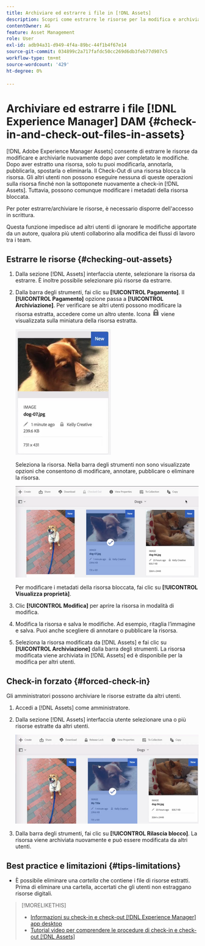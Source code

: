 ```yaml
---
title: Archiviare ed estrarre i file in [!DNL Assets]
description: Scopri come estrarre le risorse per la modifica e archiviarle di nuovo al termine delle modifiche.
contentOwner: AG
feature: Asset Management
role: User
exl-id: adb94a31-d949-4f4a-89bc-44f1b4f67e14
source-git-commit: 034899c2a717fafdc50cc269d6db3feb77d907c5
workflow-type: tm+mt
source-wordcount: '429'
ht-degree: 0%

---
```


# Archiviare ed estrarre i file [!DNL Experience Manager] DAM {#check-in-and-check-out-files-in-assets}

[!DNL Adobe Experience Manager Assets] consente di estrarre le risorse da modificare e archiviarle nuovamente dopo aver completato le modifiche. Dopo aver estratto una risorsa, solo tu puoi modificarla, annotarla, pubblicarla, spostarla o eliminarla. Il Check-Out di una risorsa blocca la risorsa. Gli altri utenti non possono eseguire nessuna di queste operazioni sulla risorsa finché non la sottoponete nuovamente a check-in [!DNL Assets]. Tuttavia, possono comunque modificare i metadati della risorsa bloccata.

Per poter estrarre/archiviare le risorse, è necessario disporre dell&#39;accesso in scrittura.

Questa funzione impedisce ad altri utenti di ignorare le modifiche apportate da un autore, qualora più utenti collaborino alla modifica dei flussi di lavoro tra i team.

## Estrarre le risorse {#checking-out-assets}

1. Dalla sezione [!DNL Assets] interfaccia utente, selezionare la risorsa da estrarre. È inoltre possibile selezionare più risorse da estrarre.

1. Dalla barra degli strumenti, fai clic su **[!UICONTROL Pagamento]**. Il **[!UICONTROL Pagamento]** opzione passa a **[!UICONTROL Archiviazione]**.
Per verificare se altri utenti possono modificare la risorsa estratta, accedere come un altro utente. Icona ![icona blocco di estrazione](assets/do-not-localize/checkout_lock.png) viene visualizzata sulla miniatura della risorsa estratta.

   ![icona di pagamento nella vista a schede](assets/checkout-icon-card-view.png)

   Seleziona la risorsa. Nella barra degli strumenti non sono visualizzate opzioni che consentono di modificare, annotare, pubblicare o eliminare la risorsa.

   ![chlimage_1-472](assets/checkout-asset-toolbar-options.png)

   Per modificare i metadati della risorsa bloccata, fai clic su **[!UICONTROL Visualizza proprietà]**.

1. Clic **[!UICONTROL Modifica]** per aprire la risorsa in modalità di modifica.

1. Modifica la risorsa e salva le modifiche. Ad esempio, ritaglia l’immagine e salva. Puoi anche scegliere di annotare o pubblicare la risorsa.

1. Seleziona la risorsa modificata da [!DNL Assets] e fai clic su **[!UICONTROL Archiviazione]** dalla barra degli strumenti. La risorsa modificata viene archiviata in [!DNL Assets] ed è disponibile per la modifica per altri utenti.

## Check-in forzato {#forced-check-in}

Gli amministratori possono archiviare le risorse estratte da altri utenti.

1. Accedi a [!DNL Assets] come amministratore.
1. Dalla sezione [!DNL Assets] interfaccia utente selezionare una o più risorse estratte da altri utenti.

   ![chlimage_1-476](assets/chlimage_1-476.png)

1. Dalla barra degli strumenti, fai clic su **[!UICONTROL Rilascia blocco]**. La risorsa viene archiviata nuovamente e può essere modificata da altri utenti.

## Best practice e limitazioni {#tips-limitations}

* È possibile eliminare una *cartella* che contiene i file di risorse estratti. Prima di eliminare una cartella, accertati che gli utenti non estraggano risorse digitali.

>[!MORELIKETHIS]
>
>* [Informazioni su check-in e check-out [!DNL Experience Manager] app desktop](https://experienceleague.adobe.com/docs/experience-manager-desktop-app/using/using.html#how-app-works2)
>* [Tutorial video per comprendere le procedure di check-in e check-out [!DNL Assets]](https://experienceleague.adobe.com/docs/experience-manager-learn/assets/collaboration/check-in-and-check-out.html)

